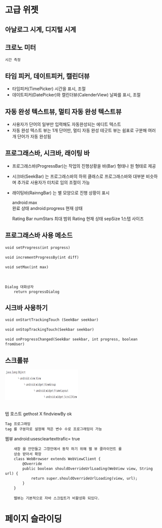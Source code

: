 
# 고급 위젯


## 아날로그 시계, 디지털 시계


## 크로노 미터
    시간 측정

## 타임 피커, 데이트피커, 캘린더뷰

* 타임피커(TimePicker)
    시간을 표시, 조절
* 데이트피커(DatePicker)와 캘린더뷰(CalenderView) 
    날짜를 표시, 조절



## 자동 완성 텍스트뷰, 멀티 자동 완성 텍스트뷰

* 사용자가 단어의 일부만 입력해도 자동완성되는 에디트 텍스트 
* 자동 완성 텍스트 뷰는 1개 단어만, 멀티 자동 완성 테긋트 뷰는 쉼표로 구분해
여러개 단어가 자동 완성됨 


## 프로그래스바, 시크바, 래이팅 바 
* 프로그래스바(ProgressBar)는 작업의 진행상황을 바(Bar) 형태나 원 형태로 제공
* 시크바(SeekBar) 는 프로그래스바의 하위 클래스로 프로그래스바와 대부분 비슷하며 추가로 사용자가 터치로 임의 조절이 가능 
* 래이팅바(RainngBar) 는 별 모양으로 진행 상황이 표시

    android:max  
        완료 상태
    android:progress
        현재 상태
    
    Rating Bar
        numStars
            최대 범위
        Rating
            현재 상태
        sepSize
            1스텝 사이즈


## 프로그래스바 사용 메소드

    void setProgress(int progress)

    void incrementProgressBy(int diff)

    void setMax(int max)



    Dialog 대화상자
        return progressDialog


## 시크바 사용하기 
    void onStartTrackingTouch (SeekBar seekbar)

    void onStopTrackingTouch(Seekbar seekbar)
            
    void onProgressChanged(SeekBar seekbar, int progress, boolean fromUser)
    



## 스크롤뷰
<img src ="https://github.com/Terkiss/Note/blob/master/image/36.PNG?raw=true" width = "240" height = "100"> <br>&emsp;&emsp; &emsp;&emsp;&emsp;&emsp;&emsp;&emsp;&emsp;&emsp;&emsp;&emsp;&emsp;&emsp;  </img>






탭 호스트
    gethost X
    findviewBy ok

    Tag 프로그래밍 
    tag 를 구분자로 설정해 적은 변수 수로 프로그래밍이 가능 

웹뷰 
    <uses-permission android:name="android.permission.INTERNET"/>
    android:usescleartexttrafic= true

        새창 을 안만들고 그창안에서 동작 하기 위해 웹 뷰 클라이언트 를 
        상송 받아서 확장 
        class WebBrowser extends WebViewClient {
            @Override
            public boolean shouldOverrideUrlLoading(WebView view, String url) {
                return super.shouldOverrideUrlLoading(view, url);
            }
        }

        웹뷰는 기본적으로 자바 스크립트가 비활성화 되있다.



# 페이지 슬라이딩








